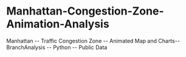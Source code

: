 # Manhattan-Congestion-Zone-Animation-Analysis
Manhattan -- Traffic Congestion Zone -- Animated Map and Charts-- BranchAnalysis -- Python -- Public Data
